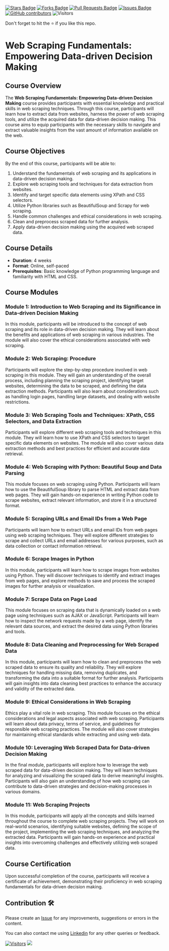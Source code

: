 <a href="https://github.com/drshahizan/courses/stargazers"><img src="https://img.shields.io/github/stars/drshahizan/courses" alt="Stars Badge"/></a>
<a href="https://github.com/drshahizan/courses/network/members"><img src="https://img.shields.io/github/forks/drshahizan/courses" alt="Forks Badge"/></a>
<a href="https://github.com/drshahizan/courses/pulls"><img src="https://img.shields.io/github/issues-pr/drshahizan/courses" alt="Pull Requests Badge"/></a>
<a href="https://github.com/drshahizan/courses/issues"><img src="https://img.shields.io/github/issues/drshahizan/courses" alt="Issues Badge"/></a>
<a href="https://github.com/drshahizan/courses/graphs/contributors"><img alt="GitHub contributors" src="https://img.shields.io/github/contributors/drshahizan/courses?color=2b9348"></a>
![Visitors](https://api.visitorbadge.io/api/visitors?path=https%3A%2F%2Fgithub.com%2Fdrshahizan%2Fcourses&labelColor=%23d9e3f0&countColor=%23697689&style=flat)

Don't forget to hit the :star: if you like this repo.

# Web Scraping Fundamentals: Empowering Data-driven Decision Making

## Course Overview
The **Web Scraping Fundamentals: Empowering Data-driven Decision Making** course provides participants with essential knowledge and practical skills in web scraping techniques. Through this course, participants will learn how to extract data from websites, harness the power of web scraping tools, and utilize the acquired data for data-driven decision making. This course aims to equip participants with the necessary skills to navigate and extract valuable insights from the vast amount of information available on the web.

## Course Objectives
By the end of this course, participants will be able to:

1. Understand the fundamentals of web scraping and its applications in data-driven decision making.
2. Explore web scraping tools and techniques for data extraction from websites.
3. Identify and target specific data elements using XPath and CSS selectors.
4. Utilize Python libraries such as BeautifulSoup and Scrapy for web scraping.
5. Handle common challenges and ethical considerations in web scraping.
6. Clean and preprocess scraped data for further analysis.
7. Apply data-driven decision making using the acquired web scraped data.

## Course Details
- **Duration**: 4 weeks
- **Format**: Online, self-paced
- **Prerequisites**: Basic knowledge of Python programming language and familiarity with HTML and CSS.

## Course Modules

### Module 1: Introduction to Web Scraping and its Significance in Data-driven Decision Making
In this module, participants will be introduced to the concept of web scraping and its role in data-driven decision making. They will learn about the benefits and applications of web scraping in various industries. The module will also cover the ethical considerations associated with web scraping.

### Module 2: Web Scraping: Procedure
Participants will explore the step-by-step procedure involved in web scraping in this module. They will gain an understanding of the overall process, including planning the scraping project, identifying target websites, determining the data to be scraped, and defining the data extraction methods. Participants will also learn about considerations such as handling login pages, handling large datasets, and dealing with website restrictions.

### Module 3: Web Scraping Tools and Techniques: XPath, CSS Selectors, and Data Extraction
Participants will explore different web scraping tools and techniques in this module. They will learn how to use XPath and CSS selectors to target specific data elements on websites. The module will also cover various data extraction methods and best practices for efficient and accurate data retrieval.

### Module 4: Web Scraping with Python: Beautiful Soup and Data Parsing
This module focuses on web scraping using Python. Participants will learn how to use the BeautifulSoup library to parse HTML and extract data from web pages. They will gain hands-on experience in writing Python code to scrape websites, extract relevant information, and store it in a structured format.

### Module 5: Scraping URLs and Email IDs from a Web Page
Participants will learn how to extract URLs and email IDs from web pages using web scraping techniques. They will explore different strategies to scrape and collect URLs and email addresses for various purposes, such as data collection or contact information retrieval.

### Module 6: Scrape Images in Python
In this module, participants will learn how to scrape images from websites using Python. They will discover techniques to identify and extract images from web pages, and explore methods to save and process the scraped images for further analysis or visualization.

### Module 7: Scrape Data on Page Load
This module focuses on scraping data that is dynamically loaded on a web page using techniques such as AJAX or JavaScript. Participants will learn how to inspect the network requests made by a web page, identify the relevant data sources, and extract the desired data using Python libraries and tools.

### Module 8: Data Cleaning and Preprocessing for Web Scraped Data
In this module, participants will learn how to clean and preprocess the web scraped data to ensure its quality and reliability. They will explore techniques for handling missing data, removing duplicates, and transforming the data into a suitable format for further analysis. Participants will gain insights into data cleaning best practices to enhance the accuracy and validity of the extracted data.

### Module 9: Ethical Considerations in Web Scraping
Ethics play a vital role in web scraping. This module focuses on the ethical considerations and legal aspects associated with web scraping. Participants will learn about data privacy, terms of service, and guidelines for responsible web scraping practices. The module will also cover strategies for maintaining ethical standards while extracting and using web data.

### Module 10: Leveraging Web Scraped Data for Data-driven Decision Making
In the final module, participants will explore how to leverage the web scraped data for data-driven decision making. They will learn techniques for analyzing and visualizing the scraped data to derive meaningful insights. Participants will also gain an understanding of how web scraping can contribute to data-driven strategies and decision-making processes in various domains.

### Module 11: Web Scraping Projects
In this module, participants will apply all the concepts and skills learned throughout the course to complete web scraping projects. They will work on real-world scenarios, identifying suitable websites, defining the scope of the project, implementing the web scraping techniques, and analyzing the extracted data. Participants will gain hands-on experience and practical insights into overcoming challenges and effectively utilizing web scraped data.

## Course Certification
Upon successful completion of the course, participants will receive a certificate of achievement, demonstrating their proficiency in web scraping fundamentals for data-driven decision making.

## Contribution 🛠️
Please create an [Issue](https://github.com/drshahizan/courses/issues) for any improvements, suggestions or errors in the content.

You can also contact me using [Linkedin](https://www.linkedin.com/in/drshahizan/) for any other queries or feedback.

[![Visitors](https://api.visitorbadge.io/api/visitors?path=https%3A%2F%2Fgithub.com%2Fdrshahizan&labelColor=%23697689&countColor=%23555555&style=plastic)](https://visitorbadge.io/status?path=https%3A%2F%2Fgithub.com%2Fdrshahizan)
![](https://hit.yhype.me/github/profile?user_id=81284918)
